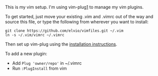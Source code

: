 This is my vim setup. I'm using vim-plug[1] to manage my vim plugins.

To get started, just move your existing .vim and .vimrc out of the way and
source this file, or type the following from wherever you want to install:

    git clone https://github.com/elvio/vimfiles.git ~/.vim
    ln -s ~/.vim/vimrc ~/.vimrc

Then set up vim-plug using the [installation instructions](https://github.com/junegunn/vim-plug/blob/master/README.md#installation).

To add a new plugin:

- Add `Plug 'owner/repo'` in ~/.vimrc
- Run `:PlugInstall` from vim

[1]: https://github.com/junegunn/vim-plug
